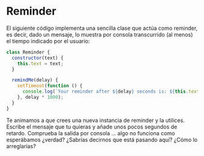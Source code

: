 # Reminder

El siguiente código implementa una sencilla clase que actúa como reminder, es decir, dado un mensaje, lo muestra por consola transcurrido (al menos) el tiempo indicado por el usuario:

```javascript
class Reminder {
  constructor(text) {
    this.text = text;
  }

  remindMe(delay) {
    setTimeout(function () {
      console.log(`Your reminder after ${delay} seconds is: ${this.text}`);
    }, delay * 1000);
  }
}
```

Te animamos a que crees una nueva instancia de reminder y la utilices. Escribe el mensaje que tu quieras y añade unos pocos segundos de retardo.
Comprueba la salida por consola ... algo no funciona como esperábamos ¿verdad? ¿Sabrías decirnos que está pasando aquí? ¿Cómo lo arreglarías?
